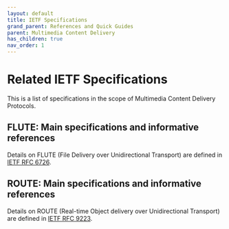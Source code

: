 ```yaml
---
layout: default
title: IETF Specifications
grand_parent: References and Quick Guides
parent: Multimedia Content Delivery
has_children: true
nav_order: 1
---
```


# Related IETF Specifications

This is a list of specifications in the scope of Multimedia Content Delivery Protocols.

## FLUTE: Main specifications and informative references
Details on FLUTE (File Delivery over Unidirectional Transport) are defined in [IETF RFC 6726](https://datatracker.ietf.org/doc/rfc6726/).

## ROUTE: Main specifications and informative references
Details on ROUTE (Real-time Object delivery over Unidirectional Transport) are defined in [IETF RFC 9223](https://datatracker.ietf.org/doc/rfc9223/).
